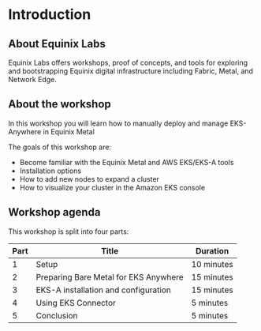 # Introduction

## About Equinix Labs

Equinix Labs offers workshops, proof of concepts, and tools for exploring and bootstrapping Equinix digital infrastructure including Fabric, Metal, and Network Edge.

## About the workshop

In this workshop you will learn how to manually deploy and manage EKS-Anywhere in Equinix Metal

The goals of this workshop are:

* Become familiar with the Equinix Metal and AWS EKS/EKS-A tools
* Installation options
* How to add new nodes to expand a cluster
* How to visualize your cluster in the Amazon EKS console

## Workshop agenda

This workshop is split into four parts:

| Part | Title | Duration |
| - | - | - |
| 1 | Setup | 10 minutes |
| 2 | Preparing Bare Metal for EKS Anywhere | 15 minutes |
| 3 | EKS-A installation and configuration | 15 minutes |
| 4 | Using EKS Connector | 5 minutes |
| 5 | Conclusion | 5 minutes |
